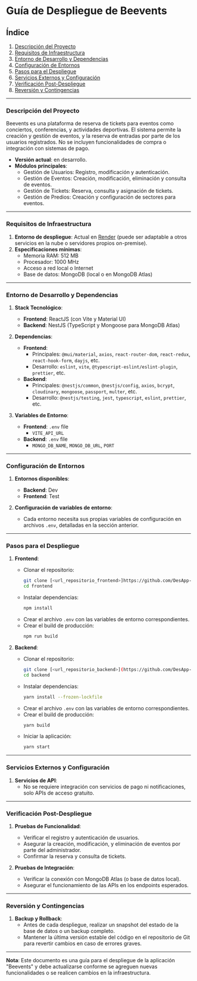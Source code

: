 # Guía de Despliegue de Beevents

## Índice
1. [Descripción del Proyecto](#descripción-del-proyecto)
2. [Requisitos de Infraestructura](#requisitos-de-infraestructura)
3. [Entorno de Desarrollo y Dependencias](#entorno-de-desarrollo-y-dependencias)
4. [Configuración de Entornos](#configuración-de-entornos)
5. [Pasos para el Despliegue](#pasos-para-el-despliegue)
6. [Servicios Externos y Configuración](#servicios-externos-y-configuración)
7. [Verificación Post-Despliegue](#verificación-post-despliegue)
8. [Reversión y Contingencias](#reversión-y-contingencias)

---

### Descripción del Proyecto

Beevents es una plataforma de reserva de tickets para eventos como conciertos, conferencias, y actividades deportivas. El sistema permite la creación y gestión de eventos, y la reserva de entradas por parte de los usuarios registrados. No se incluyen funcionalidades de compra o integración con sistemas de pago. 

- **Versión actual**: en desarrollo.
- **Módulos principales**:
  - Gestión de Usuarios: Registro, modificación y autenticación.
  - Gestión de Eventos: Creación, modificación, eliminación y consulta de eventos.
  - Gestión de Tickets: Reserva, consulta y asignación de tickets.
  - Gestión de Predios: Creación y configuración de sectores para eventos.

---

### Requisitos de Infraestructura

1. **Entorno de despliegue**: Actual en [Render](https://render.com/) (puede ser adaptable a otros servicios en la nube o servidores propios on-premise).
2. **Especificaciones mínimas**:
   - Memoria RAM: 512 MB
   - Procesador: 1000 MHz
   - Acceso a red local o Internet
   - Base de datos: MongoDB (local o en MongoDB Atlas)

---

### Entorno de Desarrollo y Dependencias

1. **Stack Tecnológico**:
   - **Frontend**: ReactJS (con Vite y Material UI)
   - **Backend**: NestJS (TypeScript y Mongoose para MongoDB Atlas)

2. **Dependencias**:
   - **Frontend**: 
     - Principales: `@mui/material`, `axios`, `react-router-dom`, `react-redux`, `react-hook-form`, `dayjs`, etc.
     - Desarrollo: `eslint`, `vite`, `@typescript-eslint/eslint-plugin`, `prettier`, etc.
   - **Backend**: 
     - Principales: `@nestjs/common`, `@nestjs/config`, `axios`, `bcrypt`, `cloudinary`, `mongoose`, `passport`, `multer`, etc.
     - Desarrollo: `@nestjs/testing`, `jest`, `typescript`, `eslint`, `prettier`, etc.

3. **Variables de Entorno**:
   - **Frontend**: `.env` file
     - `VITE_API_URL`
   - **Backend**: `.env` file
     - `MONGO_DB_NAME`, `MONGO_DB_URL`, `PORT`

---

### Configuración de Entornos

1. **Entornos disponibles**:
   - **Backend**: Dev
   - **Frontend**: Test

2. **Configuración de variables de entorno**:
   - Cada entorno necesita sus propias variables de configuración en archivos `.env`, detalladas en la sección anterior.

---

### Pasos para el Despliegue

1. **Frontend**:
   - Clonar el repositorio:
     ```bash
     git clone [<url_repositorio_frontend>]https://github.com/DesApp-2024c1-Grupo4/beevents-front.git](https://github.com/DesApp-2024c1-Grupo4/beevents-front.git)
     cd frontend
     ```
   - Instalar dependencias:
     ```bash
     npm install
     ```
   - Crear el archivo `.env` con las variables de entorno correspondientes.
   - Crear el build de producción:
     ```bash
     npm run build
     ```

2. **Backend**:
   - Clonar el repositorio:
     ```bash
     git clone [<url_repositorio_backend>](https://github.com/DesApp-2024c1-Grupo4/beevents-back.git)
     cd backend
     ```
   - Instalar dependencias:
     ```bash
     yarn install --frozen-lockfile
     ```
   - Crear el archivo `.env` con las variables de entorno correspondientes.
   - Crear el build de producción:
     ```bash
     yarn build
     ```
   - Iniciar la aplicación:
     ```bash
     yarn start
     ```

---

### Servicios Externos y Configuración

1. **Servicios de API**:
   - No se requiere integración con servicios de pago ni notificaciones, solo APIs de acceso gratuito.
   
---

### Verificación Post-Despliegue

1. **Pruebas de Funcionalidad**:
   - Verificar el registro y autenticación de usuarios.
   - Asegurar la creación, modificación, y eliminación de eventos por parte del administrador.
   - Confirmar la reserva y consulta de tickets.

2. **Pruebas de Integración**:
   - Verificar la conexión con MongoDB Atlas (o base de datos local).
   - Asegurar el funcionamiento de las APIs en los endpoints esperados.

---

### Reversión y Contingencias

1. **Backup y Rollback**:
   - Antes de cada despliegue, realizar un snapshot del estado de la base de datos o un backup completo.
   - Mantener la última versión estable del código en el repositorio de Git para revertir cambios en caso de errores graves.

---

**Nota**: Este documento es una guía para el despliegue de la aplicación "Beevents" y debe actualizarse conforme se agreguen nuevas funcionalidades o se realicen cambios en la infraestructura.
